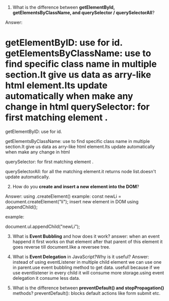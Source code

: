 1. What is the difference between **getElementById, getElementsByClassName, and querySelector / querySelectorAll**?

Answer:

getElementByID: use for id.
getElementsByClassName: use to find specific class name in multiple section.It give us data as arry-like html element.Its update automatically when make any change in html
querySelector: for first matching element .
=======

getElementByID: use for id.

getElementsByClassName: use to find specific class name in multiple section.It give us data as arry-like html element.Its update automatically when make any change in html

querySelector: for first matching element .


querySelectorAll: for all the matching element.it returns node list.doesn't update automatically.

2. How do you **create and insert a new element into the DOM**?


Answer: using .createElement()
example:
const newLi = document.createElement("li");
insert new element in DOM using .appendChild();

example:

document.ul.appendChild("newLi");

3.  What is **Event Bubbling** and how does it work?
    answer: when an event happend it first works on that element after that parent of this element it goes reverse till document.like a reversee tree.

4.  What is **Event Delegation** in JavaScript?Why is it useful?
    Answer: instead of using eventListener in multiple child element we can use one in parent.use event bubbling method to get data.
    usefull because if we use eventlistener in every child it will consume more storage.using event delegation it consume less data.

5.  What is the difference between **preventDefault() and stopPropagation()** methods?
    preventDefault(): blocks default actions like form submit etc.

